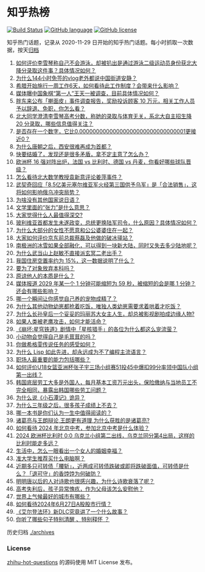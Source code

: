 # 知乎热榜
[![Build Status](https://github.com/ToWeLong/zhihu-hot-questions/workflows/CI/badge.svg)](https://github.com/ToWeLong/zhihu-hot-questions/actions)
[![GitHub language](https://img.shields.io/badge/language-golang-orange.svg)](https://golang.org/)
[![GitHub license](https://img.shields.io/github/license/ToWeLong/zhihu-hot-questions)](https://github.com/ToWeLong/zhihu-hot-questions/blob/main/LICENSE)

知乎热门话题，记录从 2020-11-29 日开始的知乎热门话题。每小时抓取一次数据，按天[归档](./archives)

<!-- BEGIN -->

1. [如何评价李雪琴称自己不会游泳，却被扒出是通过游泳二级运动员身份获北大降分录取这件事？具体情况如何？](https://www.zhihu.com/question/660011842)
1. [为什么144小时免签的vlog老外都说中国街道安静？](https://www.zhihu.com/question/659845050)
1. [希腊开始施行一周工作6天，如何看待此工作制度？会带来什么影响？](https://www.zhihu.com/question/659945199)
1. [媒体曝中国象棋“第一人”王天一被调查，目前具体情况如何？](https://www.zhihu.com/question/660013082)
1. [胖东来公布「擀面皮」事件调查报告，奖励投诉顾客 10 万元，相关工作人员予以辞退、免职，你怎么看？](https://www.zhihu.com/question/660048821)
1. [北大同学澄清李雪琴高考分数，称她的录取与体育无关，系北大自主招生降 20 分录取，哪些信息值得关注？](https://www.zhihu.com/question/660052759)
1. [是否存在一个数字，它比0.00000000000000000000000000000001更接近0？](https://www.zhihu.com/question/655615086)
1. [为什么唐朝之后，西安很难再成为首都？](https://www.zhihu.com/question/658586871)
1. [快要结婚了，发现还是很多矛盾，拿不定主意了怎么办？](https://www.zhihu.com/question/659895084)
1. [欧洲杯 16 强对阵出炉，法国 vs 比利时、德国 vs 丹麦，你看好哪些球队晋级？](https://www.zhihu.com/question/660047100)
1. [怎么看待北大数学教授袁新意评论姜萍事件？](https://www.zhihu.com/question/660057641)
1. [武契奇回应「8.5亿美元塞尔维亚军火经第三国供予乌军」是「合法销售」，这将如何影响俄乌冲突局势？](https://www.zhihu.com/question/659736487)
1. [为啥没有其他国家说日语？](https://www.zhihu.com/question/659919386)
1. [文学里面的“张力”是什么意思？](https://www.zhihu.com/question/659744595)
1. [大家觉得什么人最值得深交?](https://www.zhihu.com/question/659915007)
1. [玻利维亚首都发生未遂政变，总统更换陆军司令，什么原因？具体情况如何？](https://www.zhihu.com/question/660048109)
1. [为什么大部分的女性不愿意和公公婆婆住在一起？](https://www.zhihu.com/question/657676860)
1. [大家如何评价京东前总裁蔡磊及他做的破冰驿站？](https://www.zhihu.com/question/629938524)
1. [南极洲的冰雪如果全部融化，可以得到一块新大陆，同时又失去多少陆地呢？](https://www.zhihu.com/question/659050381)
1. [为什么武当山上赵敏不直接派玄冥二老出手？](https://www.zhihu.com/question/658911243)
1. [我国住房空置率约为 15%，这一数据说明了什么？](https://www.zhihu.com/question/656126227)
1. [要为了对象放弃本科吗？](https://www.zhihu.com/question/660053277)
1. [原谅他人的本质是什么？](https://www.zhihu.com/question/657180050)
1. [媒体报道 2029 年某一个 1 分钟可能缩短为 59 秒，被缩短的会是哪 1 分钟？还会有哪些影响？](https://www.zhihu.com/question/660002161)
1. [哪一个瞬间让你感觉自己养的宠物成精了？](https://www.zhihu.com/question/643733865)
1. [为什么其他动物幼崽都抢着吃饭，唯独人类幼崽需要求着哄着才吃饭？](https://www.zhihu.com/question/620889402)
1. [为什么长孙皇后一个妥妥的玛丽苏大女主人生，却总被影视剧拍成边缘人物?](https://www.zhihu.com/question/574352655)
1. [如果人类被老鹰攻击，如何才能活命？](https://www.zhihu.com/question/515362116)
1. [《崩坏:星穹铁道》剧情中「星核猎手」的各位为什么都这么宠流萤？](https://www.zhihu.com/question/659908392)
1. [小动物会觉得自己是毛茸茸的吗？](https://www.zhihu.com/question/476062325)
1. [你做希格雯传说任务的感受如何？](https://www.zhihu.com/question/659889033)
1. [为什么 Lisp 如此先进，却永远成为不了编程主流语言？](https://www.zhihu.com/question/563995962)
1. [职场人最重要的能力包括哪些？](https://www.zhihu.com/question/654096288)
1. [如何评价U18女篮亚洲杯张子宇三场小组赛51投45中爆扣99分率领中国队小组第一出线？](https://www.zhihu.com/question/660016424)
1. [韩国底层劳工大多是外国人，每月基本工资万元出头，保险缴纳与当地员工不完全相同，暴露出韩国哪些劳工问题？](https://www.zhihu.com/question/659945370)
1. [为什么说《小石潭记》诡异？](https://www.zhihu.com/question/324274795)
1. [为什么三年级之后，很多孩子成绩上不去？](https://www.zhihu.com/question/656074738)
1. [哪一本书是你们认为一生中值得阅读的？](https://www.zhihu.com/question/624726174)
1. [诸葛亮与王朗辩论,王朗更有道理,为什么获胜的是诸葛亮?](https://www.zhihu.com/question/605598149)
1. [如何看待 2024 年北京中考，参加北京中考是什么体验？](https://www.zhihu.com/question/602245477)
1. [2024 欧洲杯比利时 0:0 乌克兰小组第二出线，乌克兰同分第4出局，这样的比利时能走多远？](https://www.zhihu.com/question/659955657)
1. [生活中，怎么一眼看出一个女人的婚姻幸福？](https://www.zhihu.com/question/659947082)
1. [准大学生推荐买什么电脑啊？](https://www.zhihu.com/question/659614531)
1. [近期多只可转债「腰斩」，近两成可转债跌破或即将跌破面值，可转债是什么？「退可守」的香饽饽为何破防？](https://www.zhihu.com/question/659973393)
1. [明明唐以后的人对诗歌也很感兴趣，为什么诗歌衰落了呢？](https://www.zhihu.com/question/24580989)
1. [高考失利后，孩子异常愧疚，作为父母该怎么安慰他？](https://www.zhihu.com/question/659849515)
1. [世界上气候最好的城市有哪些？](https://www.zhihu.com/question/19988908)
1. [如何看待2024年6月27日A股股市行情？](https://www.zhihu.com/question/659942685)
1. [《艾尔登法环》新DLC究竟讲了一个什么故事？](https://www.zhihu.com/question/659834846)
1. [你听了哪些句子特别清醒 、特别释怀 ？](https://www.zhihu.com/question/659700181)

<!-- END -->

历史归档 [./archives](./archives)


### License
[zhihu-hot-questions](https://github.com/towelong/zhihu-hot-questions) 的源码使用 MIT License 发布。
